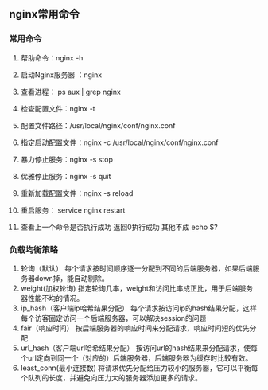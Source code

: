 ##  nginx常用命令

###  常用命令

1. 帮助命令：nginx -h

2. 启动Nginx服务器 ：nginx

3. 查看进程： ps aux | grep nginx

4. 检查配置文件：nginx -t

5. 配置文件路径：/usr/local/nginx/conf/nginx.conf

6. 指定启动配置文件：nginx -c /usr/local/nginx/conf/nginx.conf

7. 暴力停止服务：nginx -s stop

8. 优雅停止服务：nginx -s quit

9. 重新加载配置文件：nginx -s reload

10. 重启服务： service nginx restart

11. 查看上一个命令是否执行成功 返回0执行成功 其他不成
    echo $?

###  负载均衡策略

1. 轮询（默认）
   每个请求按时间顺序逐一分配到不同的后端服务器，如果后端服务器down掉，能自动剔除。
2. weight(加权轮询)
   指定轮询几率，weight和访问比率成正比，用于后端服务器性能不均的情况。
3. ip_hash（客户端ip哈希结果分配）
   每个请求按访问ip的hash结果分配，这样每个访客固定访问一个后端服务器，可以解决session的问题
4. fair（响应时间）
   按后端服务器的响应时间来分配请求，响应时间短的优先分配
5. url_hash（客户端url哈希结果分配）
   按访问url的hash结果来分配请求，使每个url定向到同一个（对应的）后端服务器，后端服务器为缓存时比较有效。
6. least_conn(最小连接数)
   将请求优先分配给压力较小的服务器，它可以平衡每个队列的长度，并避免向压力大的服务器添加更多的请求。